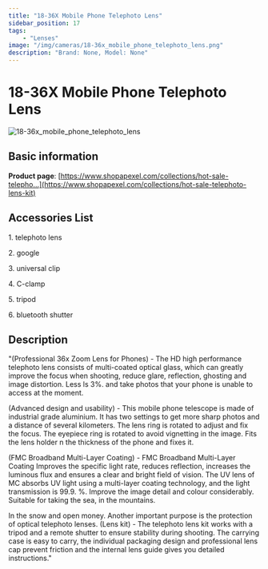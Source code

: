 ```yaml
---
title: "18-36X Mobile Phone Telephoto Lens"
sidebar_position: 17
tags:
    - "Lenses"
image: "/img/cameras/18-36x_mobile_phone_telephoto_lens.png"
description: "Brand: None, Model: None"
---
```

# 18-36X Mobile Phone Telephoto Lens

![18-36x_mobile_phone_telephoto_lens](/img/cameras/18-36x_mobile_phone_telephoto_lens.png)

## Basic information

**Product page**: [https://www.shopapexel.com/collections/hot-sale-telepho...](https://www.shopapexel.com/collections/hot-sale-telephoto-lens-kit)

## Accessories List

1\. telephoto lens

 2\. google

 3\. universal clip

 4\. C\-clamp

 5\. tripod

 6\. bluetooth shutter

## Description

"\(Professional 36x Zoom Lens for Phones\) \- The HD high performance telephoto lens consists of multi\-coated optical glass, which can greatly improve the focus when shooting, reduce glare, reflection, ghosting and image distortion\. Less ls 3%\. and take photos that your phone is unable to access at the moment\.

\(Advanced design and usability\) \- This mobile phone telescope is made of industrial grade aluminium\. It has two settings to get more sharp photos and a distance of several kilometers\. The lens ring is rotated to adjust and fix the focus\. The eyepiece ring is rotated to avoid vignetting in the image\. Fits the lens holder n the thickness of the phone and fixes it\.

\(FMC Broadband Multi\-Layer Coating\) \- FMC Broadband Multi\-Layer Coating Improves the specific light rate, reduces reflection, increases the luminous flux and ensures a clear and bright field of vision\. The UV lens of MC absorbs UV light using a multi\-layer coating technology, and the light transmission is 99\.9\. %\. Improve the image detail and colour considerably\. Suitable for taking the sea, in the mountains\.

In the snow and open money\. Another important purpose is the protection of optical telephoto lenses\. \(Lens kit\) \- The telephoto lens kit works with a tripod and a remote shutter to ensure stability during shooting\. The carrying case is easy to carry, the individual packaging design and professional lens cap prevent friction and the internal lens guide gives you detailed instructions\."



